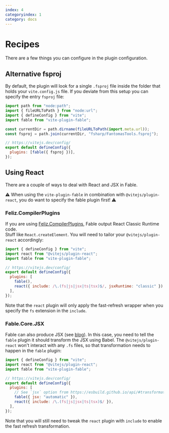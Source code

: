 ```yaml
---
index: 4
categoryindex: 1
category: docs
---
```


# Recipes

There are a few things you can configure in the plugin configuration.

## Alternative fsproj

By default, the plugin will look for a single `.fsproj` file inside the folder that holds your `vite.config.js` file.
If you deviate from this setup you can specify the entry `fsproj` file:

```js
import path from "node:path";
import { fileURLToPath } from "node:url";
import { defineConfig } from "vite";
import fable from "vite-plugin-fable";

const currentDir = path.dirname(fileURLToPath(import.meta.url));
const fsproj = path.join(currentDir, "fsharp/FantomasTools.fsproj");

// https://vitejs.dev/config/
export default defineConfig({
  plugins: [fable({ fsproj })],
});
```

## Using React

There are a couple of ways to deal with React and JSX in Fable.

⚠️ When using the `vite-plugin-fable` in combination with `@vitejs/plugin-react`, you do want to specify the fable plugin first! ⚠️

### Feliz.CompilerPlugins

If you are using [Feliz.CompilerPlugins](https://www.nuget.org/packages/Feliz.CompilerPlugins), Fable output React Classic Runtime code.  
Stuff like `React.createElement`. You will need to tailor your `@vitejs/plugin-react` accordingly:

```js
import { defineConfig } from "vite";
import react from "@vitejs/plugin-react";
import fable from "vite-plugin-fable";

// https://vitejs.dev/config/
export default defineConfig({
  plugins: [
    fable(),
    react({ include: /\.(fs|js|jsx|ts|tsx)$/, jsxRuntime: "classic" }),
  ],
});
```

Note that the `react` plugin will only apply the fast-refresh wrapper when you specify the `fs` extension in the `include`.

### Fable.Core.JSX

Fable can also produce JSX (see [blog](https://fable.io/blog/2022/2022-10-12-react-jsx.html)). In this case, you need to tell the `fable` plugin it should transform the JSX using Babel.
The `@vitejs/plugin-react` won't interact with any `.fs` files, so that transformation needs to happen in the `fable` plugin:

```js
import { defineConfig } from "vite";
import react from "@vitejs/plugin-react";
import fable from "vite-plugin-fable";

// https://vitejs.dev/config/
export default defineConfig({
  plugins: [
    // See `jsx` option from https://esbuild.github.io/api/#transformation
    fable({ jsx: "automatic" }),
    react({ include: /\.(fs|js|jsx|ts|tsx)$/ }),
  ],
});
```

Note that you will still need to tweak the `react` plugin with `include` to enable the fast refresh transformation.
